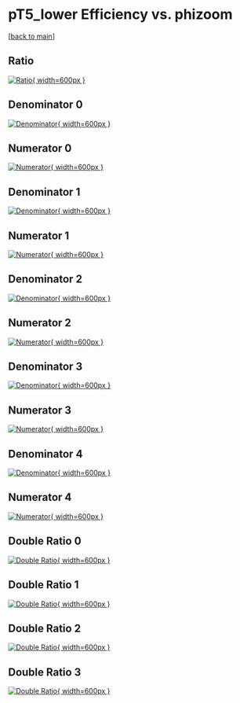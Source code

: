 # pT5_lower Efficiency vs. phizoom

[[back to main](./)]



## Ratio

[![Ratio](../mtv/var/pT5_lower_base_0_-1_eff_phizoom.png){ width=600px }](../mtv/var/pT5_lower_base_0_-1_eff_phizoom.pdf)

## Denominator 0

[![Denominator](../mtv/den/pT5_lower_base_0_-1_eff_phizoom_den0.png){ width=600px }](../mtv/den/pT5_lower_base_0_-1_eff_phizoom_den0.pdf)

## Numerator 0

[![Numerator](../mtv/num/pT5_lower_base_0_-1_eff_phizoom_num0.png){ width=600px }](../mtv/num/pT5_lower_base_0_-1_eff_phizoom_num0.pdf)

## Denominator 1

[![Denominator](../mtv/den/pT5_lower_base_0_-1_eff_phizoom_den1.png){ width=600px }](../mtv/den/pT5_lower_base_0_-1_eff_phizoom_den1.pdf)

## Numerator 1

[![Numerator](../mtv/num/pT5_lower_base_0_-1_eff_phizoom_num1.png){ width=600px }](../mtv/num/pT5_lower_base_0_-1_eff_phizoom_num1.pdf)

## Denominator 2

[![Denominator](../mtv/den/pT5_lower_base_0_-1_eff_phizoom_den2.png){ width=600px }](../mtv/den/pT5_lower_base_0_-1_eff_phizoom_den2.pdf)

## Numerator 2

[![Numerator](../mtv/num/pT5_lower_base_0_-1_eff_phizoom_num2.png){ width=600px }](../mtv/num/pT5_lower_base_0_-1_eff_phizoom_num2.pdf)

## Denominator 3

[![Denominator](../mtv/den/pT5_lower_base_0_-1_eff_phizoom_den3.png){ width=600px }](../mtv/den/pT5_lower_base_0_-1_eff_phizoom_den3.pdf)

## Numerator 3

[![Numerator](../mtv/num/pT5_lower_base_0_-1_eff_phizoom_num3.png){ width=600px }](../mtv/num/pT5_lower_base_0_-1_eff_phizoom_num3.pdf)

## Denominator 4

[![Denominator](../mtv/den/pT5_lower_base_0_-1_eff_phizoom_den4.png){ width=600px }](../mtv/den/pT5_lower_base_0_-1_eff_phizoom_den4.pdf)

## Numerator 4

[![Numerator](../mtv/num/pT5_lower_base_0_-1_eff_phizoom_num4.png){ width=600px }](../mtv/num/pT5_lower_base_0_-1_eff_phizoom_num4.pdf)

## Double Ratio 0

[![Double Ratio](../mtv/ratio/pT5_lower_base_0_-1_eff_phizoom_ratio0.png){ width=600px }](../mtv/ratio/pT5_lower_base_0_-1_eff_phizoom_ratio0.pdf)

## Double Ratio 1

[![Double Ratio](../mtv/ratio/pT5_lower_base_0_-1_eff_phizoom_ratio1.png){ width=600px }](../mtv/ratio/pT5_lower_base_0_-1_eff_phizoom_ratio1.pdf)

## Double Ratio 2

[![Double Ratio](../mtv/ratio/pT5_lower_base_0_-1_eff_phizoom_ratio2.png){ width=600px }](../mtv/ratio/pT5_lower_base_0_-1_eff_phizoom_ratio2.pdf)

## Double Ratio 3

[![Double Ratio](../mtv/ratio/pT5_lower_base_0_-1_eff_phizoom_ratio3.png){ width=600px }](../mtv/ratio/pT5_lower_base_0_-1_eff_phizoom_ratio3.pdf)

